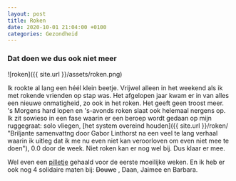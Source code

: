 ```yaml
---
layout: post
title: Roken
date: 2020-10-01 21:04:00 +0100
categories: Gezondheid
---
```


### Dat doen we dus ook niet meer

![roken]({{ site.url }}/assets/roken.png)  

Ik rookte al lang een héél klein beetje. Vrijwel alleen in het weekend als ik met rokende vrienden op stap was. Het afgelopen jaar kwam er in van alles een nieuwe onmatigheid, zo ook in het roken. Het geeft geen troost meer.  
's Morgens hard lopen en 's-avonds roken slaat ook helemaal nergens op. Ik zit sowieso in een fase waarin er een beroep wordt gedaan op mijn ruggegraat: solo vliegen, [het system overeind houden]({{ site.url }}/roken/ "Briljante samenvattng door Gabor Linthorst na een veel te lang verhaal waarin ik uitleg dat ik me nu even niet kan veroorloven om even niet mee te doen"), 0.0 door de week. Niet roken kan er nog wel bij. Dus klaar er mee.

Wel even een [pilletje](https://www.farmacotherapeutischkompas.nl/bladeren/preparaatteksten/v/varenicline "'Oh nee! Toch geen DRUGS?' riep de rokende zatladder") gehaald voor de eerste moeilijke weken. En ik heb er ook nog 4 solidaire maten bij: ~~Douwe~~ , Daan, Jaimee en Barbara.

<script>
/*
Count up from any date script-
By JavaScript Kit (www.javascriptkit.com)
Over 200+ free scripts here!
*/

var montharray=new Array("Jan","Feb","Mar","Apr","May","Jun","Jul","Aug","Sep","Oct","Nov","Dec")

function countup(yr,m,d){
var today=new Date()
var todayy=today.getYear()
if (todayy < 1000)
todayy+=1900
var todaym=today.getMonth()
var todayd=today.getDate()
var todaystring=montharray[todaym]+" "+todayd+", "+todayy
var paststring=montharray[m-1]+" "+d+", "+yr
var difference=(Math.round((Date.parse(todaystring)-Date.parse(paststring))/(24*60*60*1000))*1)
difference+=" dagen"
document.write("En dat gaat nu "+difference+" goed !")
}
//enter the count up date using the format year/month/day
countup(2020,10,01)
</script>
